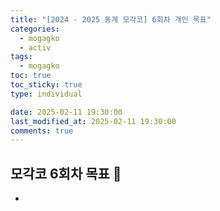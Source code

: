 ```yaml
---
title: "[2024 - 2025 동계 모각코] 6회차 개인 목표"
categories:
  - mogagko
  - activ
tags:
  - mogagko
toc: true
toc_sticky: true
type: individual

date: 2025-02-11 19:30:00
last_modified_at: 2025-02-11 19:30:00
comments: true
---
```

## 모각코 6회차 목표 🎯

- 


<br><br>